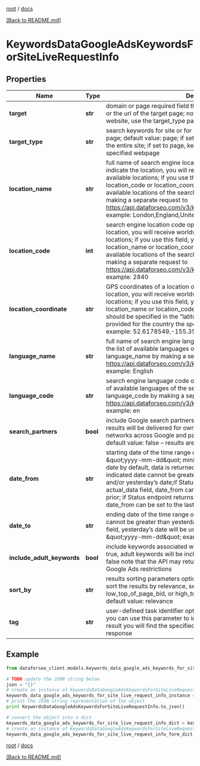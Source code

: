 [root](./../ "root") / [docs](./ "docs")

[[Back to README.md]](./../README.md "[Back to README.md]")

# KeywordsDataGoogleAdsKeywordsForSiteLiveRequestInfo

## Properties

Name | Type | Description | Notes
------------ | ------------- | ------------- | -------------
**target** | **str** | domain or page required field the domain name of the target website or the url of the target page; note: to obtain keywords for the target website, use the target_type parameter | [optional]
**target_type** | **str** | search keywords for site or for url optional field possible values: site, page; default value: page; if set to site, keywords will be provided for the entire site; if set to page, keywords will be provided for the specified webpage | [optional]
**location_name** | **str** | full name of search engine location optional field if you do not indicate the location, you will receive worldwide results, i.e., for all available locations; if you use this field, you don’t need to specify location_code or location_coordinate you can receive the list of available locations of the search engine with their location_name by making a separate request to https://api.dataforseo.com/v3/keywords_data/google_ads/locations example: London,England,United Kingdom | [optional]
**location_code** | **int** | search engine location code optional field if you do not indicate the location, you will receive worldwide results, i.e., for all available locations; if you use this field, you don’t need to specify location_name or location_coordinate; you can receive the list of available locations of the search engines with their location_code by making a separate request to https://api.dataforseo.com/v3/keywords_data/google_ads/locations example: 2840 | [optional]
**location_coordinate** | **str** | GPS coordinates of a location optional field if you do not indicate the location, you will receive worldwide results, i.e., for all available locations; if you use this field, you don’t need to specify location_name or location_code; location_coordinate parameter should be specified in the “latitude,longitude” format; the data will be provided for the country the specified coordinates belong to; example: 52.6178549,-155.352142 | [optional]
**language_name** | **str** | full name of search engine language optional field you can receive the list of available languages of the search engine with their language_name by making a separate request to https://api.dataforseo.com/v3/keywords_data/google_ads/languages example: English | [optional]
**language_code** | **str** | search engine language code optional field you can receive the list of available languages of the search engine with their language_code by making a separate request to https://api.dataforseo.com/v3/keywords_data/google_ads/languages example: en | [optional]
**search_partners** | **bool** | include Google search partners optional field if you specify true, the results will be delivered for owned, operated, and syndicated networks across Google and partner sites that host Google search; default value: false – results are returned for Google search sites | [optional]
**date_from** | **str** | starting date of the time range optional field date format: \&quot;yyyy-mm-dd\&quot; minimal value: 4 years from the current date by default, data is returned for the past 12 months; Note: the indicated date cannot be greater than that specified in date_to and/or yesterday’s date;if Status endpoint returns false in the actual_data field, date_from can be set to the month before last and prior; if Status endpoint returns true in the actual_data field, date_from can be set to the last month and prior | [optional]
**date_to** | **str** | ending date of the time range optional field Note: the indicated date cannot be greater than yesterday’s date; if you don’t specify this field, yesterday’s date will be used by default date format: \&quot;yyyy-mm-dd\&quot; example: \&quot;2022-11-30\&quot; | [optional]
**include_adult_keywords** | **bool** | include keywords associated with adult content optional field if set to true, adult keywords will be included in the response default value: false note that the API may return no data for such keywords due to Google Ads restrictions | [optional]
**sort_by** | **str** | results sorting parameters optional field Use these parameters to sort the results by relevance, search_volume, competition_index, low_top_of_page_bid, or high_top_of_page_bid in descending order default value: relevance | [optional]
**tag** | **str** | user-defined task identifier optional field the character limit is 255 you can use this parameter to identify the task and match it with the result you will find the specified tag value in the data object of the response | [optional]

## Example

```python
from dataforseo_client.models.keywords_data_google_ads_keywords_for_site_live_request_info import KeywordsDataGoogleAdsKeywordsForSiteLiveRequestInfo

# TODO update the JSON string below
json = "{}"
# create an instance of KeywordsDataGoogleAdsKeywordsForSiteLiveRequestInfo from a JSON string
keywords_data_google_ads_keywords_for_site_live_request_info_instance = KeywordsDataGoogleAdsKeywordsForSiteLiveRequestInfo.from_json(json)
# print the JSON string representation of the object
print KeywordsDataGoogleAdsKeywordsForSiteLiveRequestInfo.to_json()

# convert the object into a dict
keywords_data_google_ads_keywords_for_site_live_request_info_dict = keywords_data_google_ads_keywords_for_site_live_request_info_instance.to_dict()
# create an instance of KeywordsDataGoogleAdsKeywordsForSiteLiveRequestInfo from a dict
keywords_data_google_ads_keywords_for_site_live_request_info_form_dict = keywords_data_google_ads_keywords_for_site_live_request_info.from_dict(keywords_data_google_ads_keywords_for_site_live_request_info_dict)
```

  

[root](./../ "root") / [docs](./ "docs")

[[Back to README.md]](./../README.md "[Back to README.md]")